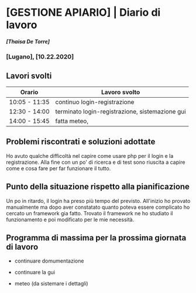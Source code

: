 

# [GESTIONE APIARIO] | Diario di lavoro
##### [Thaisa De Torre]
### [Lugano], [10.22.2020]

## Lavori svolti


|Orario        |Lavoro svolto                 |
|--------------|------------------------------|
|10:05 - 11:35 | continuo login-registrazione |
|12:30 - 14:00 | terminato login-registrazione, sistemazione gui |
|14:00 - 15:45 | fatta meteo, |

##  Problemi riscontrati e soluzioni adottate
Ho avuto qualche difficoltà nel capire come usare php per il login e la registrazione. Alla fine con un po' di ricerca e di test sono riuscita a capire come e cosa fare per far funzionare il tutto.


##  Punto della situazione rispetto alla pianificazione
Un po in ritardo, il login ha preso più tempo del previsto. All'inizio ho provato manualmente ma dopo aver constatato quanto poteva essere complicato ho cercato un framework gia fatto. Trovato il framework ne ho studiato il funzionamento e poi modificato per le mie necessità.

## Programma di massima per la prossima giornata di lavoro
- continuare domumentazione
- continuare la gui

- meteo (da sistemare i dettagli)